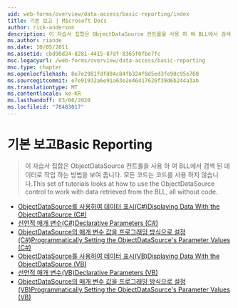 ```yaml
---
uid: web-forms/overview/data-access/basic-reporting/index
title: 기본 보고 | Microsoft Docs
author: rick-anderson
description: 이 자습서 집합은 ObjectDataSource 컨트롤을 사용 하 여 BLL에서 검색 된 데이터로 작업 하는 방법을 보여 줍니다. 모든 코드는 코드를 사용 하지 않습니다.
ms.author: riande
ms.date: 10/05/2011
ms.assetid: cbd98d24-8281-4415-87df-8365f0fbe7fc
msc.legacyurl: /web-forms/overview/data-access/basic-reporting
msc.type: chapter
ms.openlocfilehash: 8e7e2981fdfd84c84fb324f8d5ed3fe90c95e760
ms.sourcegitcommit: e7e91932a6e91a63e2e46417626f39d6b244a3ab
ms.translationtype: MT
ms.contentlocale: ko-KR
ms.lasthandoff: 03/06/2020
ms.locfileid: "78483017"
---
```

# <a name="basic-reporting"></a><span data-ttu-id="1ccec-103">기본 보고</span><span class="sxs-lookup"><span data-stu-id="1ccec-103">Basic Reporting</span></span>

> <span data-ttu-id="1ccec-104">이 자습서 집합은 ObjectDataSource 컨트롤을 사용 하 여 BLL에서 검색 된 데이터로 작업 하는 방법을 보여 줍니다. 모든 코드는 코드를 사용 하지 않습니다.</span><span class="sxs-lookup"><span data-stu-id="1ccec-104">This set of tutorials looks at how to use the ObjectDataSource control to work with data retrieved from the BLL, all without code.</span></span>

- [<span data-ttu-id="1ccec-105">ObjectDataSource를 사용하여 데이터 표시(C#)</span><span class="sxs-lookup"><span data-stu-id="1ccec-105">Displaying Data With the ObjectDataSource (C#)</span></span>](displaying-data-with-the-objectdatasource-cs.md)
- [<span data-ttu-id="1ccec-106">선언적 매개 변수(C#)</span><span class="sxs-lookup"><span data-stu-id="1ccec-106">Declarative Parameters (C#)</span></span>](declarative-parameters-cs.md)
- [<span data-ttu-id="1ccec-107">ObjectDataSource의 매개 변수 값을 프로그래밍 방식으로 설정(C#)</span><span class="sxs-lookup"><span data-stu-id="1ccec-107">Programmatically Setting the ObjectDataSource's Parameter Values (C#)</span></span>](programmatically-setting-the-objectdatasource-s-parameter-values-cs.md)
- [<span data-ttu-id="1ccec-108">ObjectDataSource를 사용하여 데이터 표시(VB)</span><span class="sxs-lookup"><span data-stu-id="1ccec-108">Displaying Data With the ObjectDataSource (VB)</span></span>](displaying-data-with-the-objectdatasource-vb.md)
- [<span data-ttu-id="1ccec-109">선언적 매개 변수(VB)</span><span class="sxs-lookup"><span data-stu-id="1ccec-109">Declarative Parameters (VB)</span></span>](declarative-parameters-vb.md)
- [<span data-ttu-id="1ccec-110">ObjectDataSource의 매개 변수 값을 프로그래밍 방식으로 설정(VB)</span><span class="sxs-lookup"><span data-stu-id="1ccec-110">Programmatically Setting the ObjectDataSource's Parameter Values (VB)</span></span>](programmatically-setting-the-objectdatasource-s-parameter-values-vb.md)
